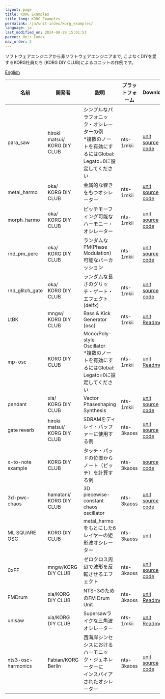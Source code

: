 ```yaml
---
layout: page
title: KORG Examples
title_long: KORG Examples
permalink: /ja/unit-index/korg_examples/
language: ja
last_modified_on: 2024-08-29 15:01:53
parent: Unit Index
nav_order: 2
---
```


ソフトウェアエンジニアから非ソフトウェアエンジニアまで, こよなくDIYを愛するKORG社員たち (KORG DIY CLUB)によるユニットの作例です。

[English](11_korg_examples.md)

| 名前 | 開発者 | 説明 | プラットフォーム | Downloads |
| ---- | ---- | ---- | ---- | ---- |
| para_saw | hiroki matsui/<br>KORG DIY CLUB | シンプルなパラフォニック・オシレーターの例<br>*複数のノートを有効にするにはGlobal: Legato=0に設定してください | nts-1mkii | [unit](KORG_Examples/nts1mkii/para_saw/para_saw.nts1mkiiunit)<br>[source code](KORG_Examples/nts1mkii/para_saw/para_saw.zip) |
| metal_harmo | oka/<br>KORG DIY CLUB | 金属的な響きをもつオシレーター | nts-1mkii | [unit](KORG_Examples/nts1mkii/metal_harmo/metal_harmo.nts1mkiiunit)<br>[source code](KORG_Examples/nts1mkii/metal_harmo/metal_harmo.zip) |
| morph_harmo | oka/<br>KORG DIY CLUB | ピッチモーフィング可能なハーモニー・オシレーター | nts-1mkii | [unit](KORG_Examples/nts1mkii/morph_harmo/morph_harmo.nts1mkiiunit)<br>[source code](KORG_Examples/nts1mkii/morph_harmo/morph_harmo.zip) |
| rnd_pm_perc | oka/<br>KORG DIY CLUB | ランダムなPM(Phase Modulation)可能なパーカッション | nts-1mkii | [unit](KORG_Examples/nts1mkii/rnd_pm_perc/rnd_pm_perc.nts1mkiiunit)<br>[source code](KORG_Examples/nts1mkii/rnd_pm_perc/rnd_pm_perc.zip) |
| rnd_glitch_gate | oka/<br>KORG DIY CLUB | ランダムな長さのグリッチ・ゲート・エフェクト (delfx) | nts-1mkii | [unit](KORG_Examples/nts1mkii/rnd_glitch_gate/rnd_glitch_gate.nts1mkiiunit)<br>[source code](KORG_Examples/nts1mkii/rnd_glitch_gate/rnd_glitch_gate.zip) |
| LtBK | mngw/<br>KORG DIY CLUB | Bass & Kick Generator (osc) | nts-1mkii | [unit](KORG_Examples/nts1mkii/LtBK/ltbk.nts1mkiiunit)<br>[Readme](KORG_Examples/nts1mkii/LtBK/LtBK_manual.zip) |
| mp-osc | KORG DIY CLUB | Mono/Poly-style Oscillator<br>*複数のノートを有効にするにはGlobal: Legato=0に設定してください | nts-1mkii | [unit](KORG_Examples/nts1mkii/mp-osc/mp-osc.nts1mkiiunit)<br>[Readme](KORG_Examples/nts1mkii/mp-osc/readme.zip) |
| pendant | xia/<br>KORG DIY CLUB | Vector Phaseshaping Synthesis | nts-1mkii | [unit](KORG_Examples/nts1mkii/pendant/pendant.nts1mkiiunit)<br>[source code](KORG_Examples/nts1mkii/pendant/pendant_1.01.zip) |
| gate reverb | hiroki matsui/<br>KORG DIY CLUB | SDRAMをディレイ・バッファーに使用する例 | nts-3kaoss | [unit](KORG_Examples/nts3kaoss/gate_reverb/gatereverb.nts3unit) <br> [source code](KORG_Examples/nts3kaoss/gate_reverb/gate_reverb.zip) |
| x-to-note example| KORG DIY CLUB | タッチ・パッドの位置からノート（ピッチ）を計算する例 | nts-3kaoss | [source code](KORG_Examples/nts3kaoss/x-to-note/x-to-note.zip) |
| 3d-pwc-chaos | hamatani/<br>KORG DIY CLUB | 3D piecewise-constant chaos oscillator | nts-3kaoss | [unit](KORG_Examples/nts3kaoss/3d-chaos/3d-chaos.nts3unit)<br>[source code](KORG_Examples/nts3kaoss/3d-chaos/3d-chaos.zip) |
| ML SQUARE OSC | KORG DIY CLUB | metal_harmoをもとにした6レイヤーの矩形波オシレーター | nts-3kaoss | [unit](KORG_Examples/nts3kaoss/ml_square_osc/ml_square_osc.nts3unit) |
| 0xFF | mngw/KORG DIY CLUB | ゼロクロス周辺で波形を反転させるエフェクト | nts-3kaoss | [unit](KORG_Examples/nts3kaoss/0xFF/0xFF.nts3unit)<br>[source code](KORG_Examples/nts3kaoss/0xFF/0xFF.zip) |
| FMDrum | xia/KORG DIY CLUB | NTS-3のためのFM Drum Unit | nts-3kaoss | [unit](KORG_Examples/nts3kaoss/FMDrum/FMDrum.nts3unit)<br>[Readme](KORG_Examples/nts3kaoss/FMDrum/README.zip) |
| unisaw | xia/KORG DIY CLUB | Supersawライクな三角波オシレーター | nts-1mkii | [unit](KORG_Examples/nts1mkii/unisaw/unisaw.nts1mkiiunit)<br>[Readme](KORG_Examples/nts1mkii/unisaw/README.zip) |
| nts3-osc-harmonics | Fabian/KORG Berlin | 西海岸シンセシスにおけるハーモニック・ジェネレーターに<br>インスパイアされたオシレーター | nts-3kaoss | [unit](KORG_Examples/nts3kaoss/nts-3-osc-harmonics/nts3-osc-harmonics.nts3unit)<br>[source code](KORG_Examples/nts3kaoss/nts-3-osc-harmonics/nts3-osc-harmonics.zip) |
